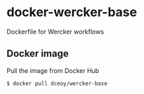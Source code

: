 docker-wercker-base
===================

Dockerfile for Wercker workflows

Docker image
------------

Pull the image from Docker Hub

```sh
$ docker pull dceoy/wercker-base
```
